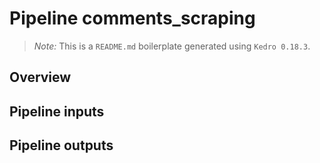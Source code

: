 # Pipeline comments_scraping

> *Note:* This is a `README.md` boilerplate generated using `Kedro 0.18.3`.

## Overview

<!---
Please describe your modular pipeline here.
-->

## Pipeline inputs

<!---
The list of pipeline inputs.
-->

## Pipeline outputs

<!---
The list of pipeline outputs.
-->
